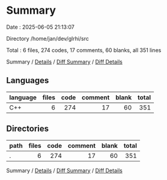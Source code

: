 # Summary

Date : 2025-06-05 21:13:07

Directory /home/jan/dev/glrhi/src

Total : 6 files,  274 codes, 17 comments, 60 blanks, all 351 lines

Summary / [Details](details.md) / [Diff Summary](diff.md) / [Diff Details](diff-details.md)

## Languages
| language | files | code | comment | blank | total |
| :--- | ---: | ---: | ---: | ---: | ---: |
| C++ | 6 | 274 | 17 | 60 | 351 |

## Directories
| path | files | code | comment | blank | total |
| :--- | ---: | ---: | ---: | ---: | ---: |
| . | 6 | 274 | 17 | 60 | 351 |

Summary / [Details](details.md) / [Diff Summary](diff.md) / [Diff Details](diff-details.md)